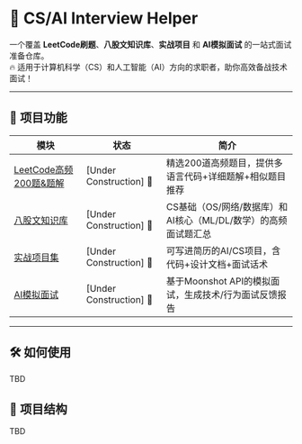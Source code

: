 # 🚀 CS/AI Interview Helper

一个覆盖 **LeetCode刷题**、**八股文知识库**、**实战项目** 和 **AI模拟面试** 的一站式面试准备仓库。  
🔥 适用于计算机科学（CS）和人工智能（AI）方向的求职者，助你高效备战技术面试！

---

## 📌 项目功能

| 模块                | 状态              | 简介                                                                 |
|---------------------|-------------------|----------------------------------------------------------------------|
| [LeetCode高频200题&题解](/Problem_Lists) | [Under Construction] 🚧 | 精选200道高频题目，提供多语言代码+详细题解+相似题目推荐               |
| [八股文知识库](/Knowledge&FAQ/) | [Under Construction] 🚧 | CS基础（OS/网络/数据库）和AI核心（ML/DL/数学）的高频面试题汇总       |
| [实战项目集](/Projects)       | [Under Construction] 🚧 | 可写进简历的AI/CS项目，含代码+设计文档+面试话术                     |
| [AI模拟面试](/AI-Interview)   | [Under Construction] 🚧 | 基于Moonshot API的模拟面试，生成技术/行为面试反馈报告                |

---

## 🛠️ 如何使用
TBD

## 🧩 项目结构
TBD
